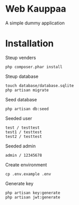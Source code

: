 # Web Kauppaa

A simple dummy application

# Installation

Steup venders

    php composer.phar install

Steup database

    touch database/database.sqlite
    php artisan migrate

Seed database

    php artisan db:seed

Seeded user

	test / testtest
	test1 / testtest
	test2 / testtest

Seeded admin

	admin / 12345678

Create environment

    cp .env.example .env

Generate key

    php artisan key:generate
    php artisan jwt:generate
